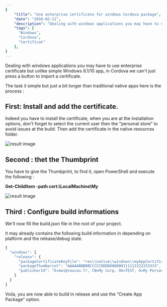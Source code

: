 ```yaml
---
{
	"title": "Use enterprise certificate for windows Cordova package",
   	"date": "2016-02-11",
   	"description": "Dealing with windows applications you may have to use enterprise certificate but unlike simple Windows 8.1/10 app, in Cordova we can't just press a button to import a certificate...",
   	"tags": [
      "Windows",
      "Cordova",
      "Certificat"
   	],
}
---
```

Dealing with windows applications you may have to use enterprise certificate but unlike simple Windows 8.1/10 app, in Cordova we can't just press a button to import a certificate.

The task il simple but just a bit longer than traditional native apps here is the process :

First: Install and add the certificate.
--------------------------------------------------

Indeed you have to install the certificate, when you are at the installation options, don't forget to select the current user then the "personal store" to avoid issues at the build. Then add the certificate in the native resources folder.

![result image](/cert_6B272457.png)

Second : thet the Thumbprint
------------------------------------

You have to give the Thumbprint, to find it, open PowerShell and execute the following :

**Get-ChildItem -path cert:\LocalMachine\My**

![result image](/cert_6717AA8B.png)

Third : Configure build informations
---

We'll now fill the build.json file in the root of your project.

It may already contains the following build information in depending on platform and the release/debug state.

```javascript
{
  "windows": {
    "release": {
      "packageCertificateKeyFile": "res\\native\\windows\\myAppCertificate.pfx",
      "packageThumbprint": "AAAAABBBBBCCCCCDDDDD00000111112222233333",
      "publisherId": "E=moi@coucou.fr, CN=My Corp, OU=TEST, O=My Personnal Corp, L=PARIS, S=PARIS, C=FR"
    }
  }
}
```

Voila, you are now able to build in release and use the “Create App Package” option.